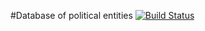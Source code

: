 #Database of political entities [![Build Status](https://secure.travis-ci.org/olhoneles/politicos.png?branch=master)](https://travis-ci.org/olhoneles/politicos)


